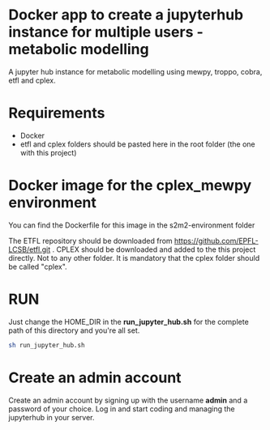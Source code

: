 # Docker app to create a jupyterhub instance for multiple users - metabolic modelling
A jupyter hub instance for metabolic modelling using mewpy, troppo, cobra, etfl and cplex. 

# Requirements
- Docker
- etfl and cplex folders should be pasted here in the root folder (the one with this project)

# Docker image for the cplex_mewpy environment 

You can find the Dockerfile for this image in the s2m2-environment folder

The ETFL repository should be downloaded from https://github.com/EPFL-LCSB/etfl.git .
CPLEX should be downloaded and added to the this project directly. Not to any other folder. It is mandatory that the cplex folder should be called "cplex".

# RUN

Just change the HOME_DIR in the **run_jupyter_hub.sh** for the complete path of this directory and you're all set.

```bash
sh run_jupyter_hub.sh
```

# Create an admin account
Create an admin account by signing up with the username **admin** and a password of your choice. Log in and start coding
and managing the jupyterhub in your server.
